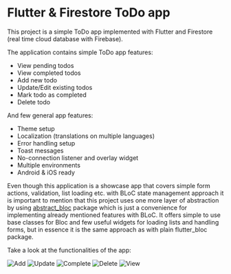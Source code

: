 # Flutter & Firestore ToDo app

This project is a simple ToDo app implemented with Flutter and Firestore (real time cloud database with Firebase).

The application contains simple ToDo app features:

- View pending todos
- View completed todos
- Add new todo
- Update/Edit existing todos
- Mark todo as completed
- Delete todo

And few general app features:

- Theme setup
- Localization (translations on multiple languages)
- Error handling setup
- Toast messages
- No-connection listener and overlay widget
- Multiple environments
- Android & iOS ready

Even though this application is a showcase app that covers simple form actions, validation, list loading etc. with BLoC state management approach it is important to mention that this project uses one more layer of abstraction by using [abstract_bloc](https://pub.dev/packages/abstract_bloc) package which is just a convenience for implementing already mentioned features with BLoC. It offers simple to use base classes for Bloc and few useful widgets for loading lists and handling forms, but in essence it is the same approach as with plain flutter_bloc package.

Take a look at the functionalities of the app:

![Add](https://github.com/salihagic/walturntodo/assets/24563963/94759401-5f76-4575-91ff-3414b7cfa0a5)
![Update](https://github.com/salihagic/walturntodo/assets/24563963/55a40e81-bfe9-4186-b2e7-029e8a55dabc)
![Complete](https://github.com/salihagic/walturntodo/assets/24563963/2072a211-cf0a-4451-9ef5-bd17582b5e2d)
![Delete](https://github.com/salihagic/walturntodo/assets/24563963/967831af-0ec2-4893-8758-377bc5a06a03)
![View](https://github.com/salihagic/walturntodo/assets/24563963/d1437b7f-b96f-4b21-91fd-ce06b93a9094)
